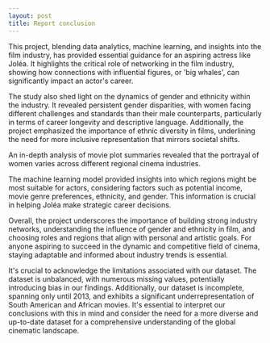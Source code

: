 ```yaml
---
layout: post
title: Report conclusion
---
```


This project, blending data analytics, machine learning, and insights into the film industry, has provided essential guidance for an aspiring actress like Joléa. It highlights the critical role of networking in the film industry, showing how connections with influential figures, or 'big whales', can significantly impact an actor's career.

The study also shed light on the dynamics of gender and ethnicity within the industry. It revealed persistent gender disparities, with women facing different challenges and standards than their male counterparts, particularly in terms of career longevity and descriptive language. Additionally, the project emphasized the importance of ethnic diversity in films, underlining the need for more inclusive representation that mirrors societal shifts.

An in-depth analysis of movie plot summaries revealed that the portrayal of women varies across different regional cinema industries. 

The machine learning model provided insights into which regions might be most suitable for actors, considering factors such as potential income, movie genre preferences, ethnicity, and gender. This information is crucial in helping Joléa make strategic career decisions.

Overall, the project underscores the importance of building strong industry networks, understanding the influence of gender and ethnicity in film, and choosing roles and regions that align with personal and artistic goals. For anyone aspiring to succeed in the dynamic and competitive field of cinema, staying adaptable and informed about industry trends is essential.

It's crucial to acknowledge the limitations associated with our dataset. The dataset is unbalanced, with numerous missing values, potentially introducing bias in our findings. Additionally, our dataset is incomplete, spanning only until 2013, and exhibits a significant underrepresentation of South American and African movies. It's essential to interpret our conclusions with this in mind and consider the need for a more diverse and up-to-date dataset for a comprehensive understanding of the global cinematic landscape.